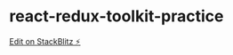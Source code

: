 # react-redux-toolkit-practice

[Edit on StackBlitz ⚡️](https://stackblitz.com/edit/react-redux-toolkit-practice)
